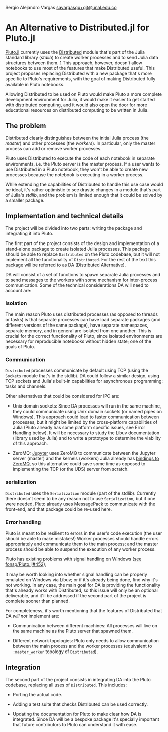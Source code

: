 <!--
TODO:
- Expand integration section
- Add bio.
-->

Sergio Alejandro Vargas <savargasqu+git@unal.edu.co>


# An Alternative to Distributed.jl for Pluto.jl

<!-- synopsis -->

[Pluto.jl][pluto] currently uses the [Distributed][distributed] module that's part of the Julia standard library (_stdlib_) to create worker processes and to send Julia data structures between them. [1][issue300]
This approach, however, doesn't allow notebooks to use most of the features that make Distributed useful.
This project proposes replacing Distributed with a new package that's more specific to Pluto's requirements,
with the goal of making Distributed fully available in Pluto notebooks.

[pluto]: https://github.com/fonsp/Pluto.jl
[distributed]: https://docs.julialang.org/en/v1/manual/distributed-computing/
[issue300]: https://github.com/fonsp/Pluto.jl/issues/300#issue-679844134


<!-- Benefits to Community -->

Allowing Distributed to be used on Pluto would make Pluto a more complete development environment for Julia,
it would make it easier to get started with distributed computing,
and it would also open the door for more educational resources on distributed computing to be written in Julia.



## The problem

Distributed clearly distinguishes between the initial Julia process (the _master_) and other
processes (the _workers_). In particular, only the master process can add or remove worker processes.

Pluto uses Distributed to execute the code of each notebook in separate environments,
i.e. the Pluto server is the master process.
If a user wants to use Distributed in a Pluto notebook,
they won't be able to create new processes because the notebook is executing in a worker process.

While extending the capabilities of Distributed to handle this use case would be ideal,
it's rather optimistic to see drastic changes in a module that's part of Julia's _stdlib_,
and the problem is limited enough that it could be solved by a smaller package.



## Implementation and technical details
<!-- Deliverables brief, clear work breakdown structure with milestones and deadlines -->

The project will be divided into two parts: writing the package and integrating it into Pluto.

The first part of the project consists of the design and implementation of a stand-alone package to create isolated Julia processes.
This package should be able to replace `Distributed` on the Pluto codebase,
but it will not implement all the functionality of `Distributed`.
For the rest of the text this package will be referred to as DA (Distributed Alternative). <!-- TODO: find a better name! -->

DA will consist of a set of functions to spawn separate Julia processes
and to send messages to the workers with some mechanism for inter-process communication. 
Some of the technical considerations DA will need to account are:

<!-- NOTE: Add a mermaid graph that shows the Pluto server, DA workers, and Distributed workers -->

### Isolation
The main reason Pluto uses distributed processes (as opposed to threads or tasks)
is that separate processes can have load separate packages (and different versions of the same package),
have separate namespaces, separate memory,
and in general are isolated from one another.
This is crucial for the correct functionality of Pluto,
since isolated environments are necessary for reproducible notebooks without hidden state; one of the goals of Pluto.

### Communication
`Distributed` processes communicate by default using TCP
(using the `Sockets` module that's in the stdlib).
DA could follow a similar design, using TCP sockets and Julia's built-in
capabilities for asynchronous programming: tasks and channels.

Other alternatives that could be considered for IPC are:

- Unix domain sockets:
  Since DA processes will run in the same machine,
  they could communicate using Unix domain sockets (or named pipes on Windows).
  This approach could lead to faster communication between processes,
  but it might be limited by the cross-platform capabilities of Julia
  (Pluto already has some platform specific issues, see Error Handling below).
  It will be necessary to study the Libuv documentation (library used by Julia)
  and to write a prototype to determine the viability of this approach.

- ZeroMQ:
  [Jupyter][jupyter] uses ZeroMQ to communicate between the Jupyter server (master) and the kernels (workers) 
  Julia already has [bindings to ZeroMQ][zmqjl], so this alternative could save some time as
  opposed to implementing the TCP (or the UDS) server from scratch.

[Jupyter]: https://docs.jupyter.org/en/latest/projects/architecture/content-architecture.html#the-ipython-kernel
[zmqjl]: https://github.com/JuliaInterop/ZMQ.jl 

### serialization
`Distributed` uses the `Serialization` module (part of the stdlib).
Currently there doesn't seem to be any reason not to use `Serialization`,
but if one were needed, Pluto already uses MessagePack to communicate with the front-end,
and that package could be re-used here.

### Error handling
Pluto is meant to be resilient to errors in the user's code execution (the user should be able to make mistakes!)
Worker processes should handle errors appropriately and communicate them to the main process;
and the master process should be able to suspend the execution of any worker process.

Pluto has existing problems with signal handling on Windows ([see fonsp/Pluto.jl#452][sig-win]),

It may be worth looking into whether signal handling can be properly emulated on Windows via Libuv;
or if it's already being done, find why it's not working.
In any case, the main goal for DA is providing the functionality that's already works with Distributed,
so this issue will only be an optional deliverable,
and it'll be addressed if the second part of the project is complete sooner than planned.

[sig-win]: https://github.com/fonsp/Pluto.jl/issues/452


For completeness, it's worth mentioning that the features of Distributed that DA _will not_ implement are:

- Communication between different machines:
  All processes will live on the same machine as the Pluto server that spawned them.

- Different network topologies:
  Pluto only needs to allow communication between the main process and the worker processes
  (equivalent to `:master_worker` topology of `Distributed`).


## Integration

The second part of the project consists in integrating DA into the Pluto codebase,
replacing all uses of `Distributed`. This includes:

- Porting the actual code.

- Adding a test suite that checks Distributed can be used correctly.

- Updating the documentation for Pluto to make clear how DA is integrated.
  Since DA will be a bespoke package it's specially important that future contributors to Pluto
  can understand it with ease.


